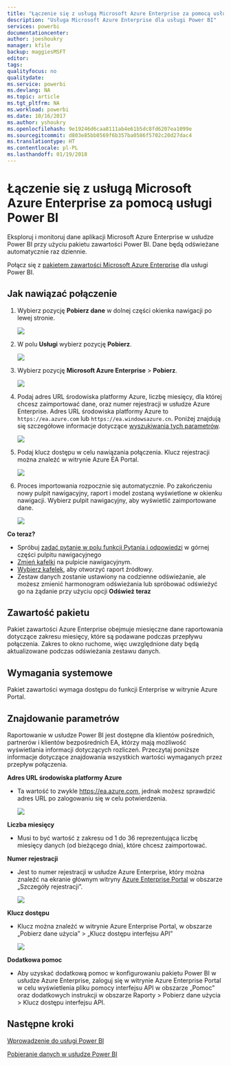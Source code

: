 ```yaml
---
title: "Łączenie się z usługą Microsoft Azure Enterprise za pomocą usługi Power BI"
description: "Usługa Microsoft Azure Enterprise dla usługi Power BI"
services: powerbi
documentationcenter: 
author: joeshoukry
manager: kfile
backup: maggiesMSFT
editor: 
tags: 
qualityfocus: no
qualitydate: 
ms.service: powerbi
ms.devlang: NA
ms.topic: article
ms.tgt_pltfrm: NA
ms.workload: powerbi
ms.date: 10/16/2017
ms.author: yshoukry
ms.openlocfilehash: 9e19246d6caa8111ab4e61b5dc8fd6207ea1099e
ms.sourcegitcommit: d803e85bb0569f6b357ba0586f5702c20d27dac4
ms.translationtype: HT
ms.contentlocale: pl-PL
ms.lasthandoff: 01/19/2018
---
```

# <a name="connect-to-microsoft-azure-enterprise-with-power-bi"></a>Łączenie się z usługą Microsoft Azure Enterprise za pomocą usługi Power BI
Eksploruj i monitoruj dane aplikacji Microsoft Azure Enterprise w usłudze Power BI przy użyciu pakietu zawartości Power BI. Dane będą odświeżane automatycznie raz dziennie.

Połącz się z [pakietem zawartości Microsoft Azure Enterprise](https://app.powerbi.com/getdata/services/azure-enterprise) dla usługi Power BI.

## <a name="how-to-connect"></a>Jak nawiązać połączenie
1. Wybierz pozycję **Pobierz dane** w dolnej części okienka nawigacji po lewej stronie.
   
    ![](media/service-connect-to-azure-enterprise/getdata.png)
2. W polu **Usługi** wybierz pozycję **Pobierz**.
   
   ![](media/service-connect-to-azure-enterprise/services.png)
3. Wybierz pozycję **Microsoft Azure Enterprise** \> **Pobierz**.
   
   ![](media/service-connect-to-azure-enterprise/mazureenterprise.png)
4. Podaj adres URL środowiska platformy Azure, liczbę miesięcy, dla której chcesz zaimportować dane, oraz numer rejestracji w usłudze Azure Enterprise. Adres URL środowiska platformy Azure to `https://ea.azure.com` lub `https://ea.windowsazure.cn`. Poniżej znajdują się szczegółowe informacje dotyczące [wyszukiwania tych parametrów](#FindingParams).
   
    ![](media/service-connect-to-azure-enterprise/params.png)
5. Podaj klucz dostępu w celu nawiązania połączenia. Klucz rejestracji można znaleźć w witrynie Azure EA Portal.
   
    ![](media/service-connect-to-azure-enterprise/creds.png)
6. Proces importowania rozpocznie się automatycznie. Po zakończeniu nowy pulpit nawigacyjny, raport i model zostaną wyświetlone w okienku nawigacji. Wybierz pulpit nawigacyjny, aby wyświetlić zaimportowane dane.
   
   ![](media/service-connect-to-azure-enterprise/dashboard.png)

**Co teraz?**

* Spróbuj [zadać pytanie w polu funkcji Pytania i odpowiedzi](power-bi-q-and-a.md) w górnej części pulpitu nawigacyjnego
* [Zmień kafelki](service-dashboard-edit-tile.md) na pulpicie nawigacyjnym.
* [Wybierz kafelek](service-dashboard-tiles.md), aby otworzyć raport źródłowy.
* Zestaw danych zostanie ustawiony na codzienne odświeżanie, ale możesz zmienić harmonogram odświeżania lub spróbować odświeżyć go na żądanie przy użyciu opcji **Odśwież teraz**

## <a name="whats-included"></a>Zawartość pakietu
Pakiet zawartości Azure Enterprise obejmuje miesięczne dane raportowania dotyczące zakresu miesięcy, które są podawane podczas przepływu połączenia. Zakres to okno ruchome, więc uwzględnione daty będą aktualizowane podczas odświeżania zestawu danych.

## <a name="system-requirements"></a>Wymagania systemowe
Pakiet zawartości wymaga dostępu do funkcji Enterprise w witrynie Azure Portal.

<a name="FindingParams"></a>

## <a name="finding-parameters"></a>Znajdowanie parametrów
Raportowanie w usłudze Power BI jest dostępne dla klientów pośrednich, partnerów i klientów bezpośrednich EA, którzy mają możliwość wyświetlania informacji dotyczących rozliczeń. Przeczytaj poniższe informacje dotyczące znajdowania wszystkich wartości wymaganych przez przepływ połączenia.

**Adres URL środowiska platformy Azure**

* Ta wartość to zwykle https://ea.azure.com, jednak możesz sprawdzić adres URL po zalogowaniu się w celu potwierdzenia.
  
    ![](media/service-connect-to-azure-enterprise/params3.png)

**Liczba miesięcy**

* Musi to być wartość z zakresu od 1 do 36 reprezentująca liczbę miesięcy danych (od bieżącego dnia), które chcesz zaimportować.

**Numer rejestracji**

* Jest to numer rejestracji w usłudze Azure Enterprise, który można znaleźć na ekranie głównym witryny [Azure Enterprise Portal](https://ea.azure.com/) w obszarze „Szczegóły rejestracji”.
  
    ![](media/service-connect-to-azure-enterprise/params2.png)

**Klucz dostępu**

* Klucz można znaleźć w witrynie Azure Enterprise Portal, w obszarze „Pobierz dane użycia” > „Klucz dostępu interfejsu API”
  
    ![](media/service-connect-to-azure-enterprise/creds2.png)

**Dodatkowa pomoc**

* Aby uzyskać dodatkową pomoc w konfigurowaniu pakietu Power BI w usłudze Azure Enterprise, zaloguj się w witrynie Azure Enterprise Portal w celu wyświetlenia pliku pomocy interfejsu API w obszarze „Pomoc” oraz dodatkowych instrukcji w obszarze Raporty > Pobierz dane użycia > Klucz dostępu interfejsu API.

## <a name="next-steps"></a>Następne kroki
[Wprowadzenie do usługi Power BI](service-get-started.md)

[Pobieranie danych w usłudze Power BI](service-get-data.md)


